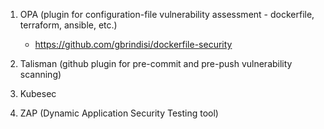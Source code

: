 1. OPA (plugin for configuration-file vulnerability assessment - dockerfile, terraform, ansible, etc.)
   - https://github.com/gbrindisi/dockerfile-security

2. Talisman (github plugin for pre-commit and pre-push vulnerability scanning)

3. Kubesec

4. ZAP (Dynamic Application Security Testing tool)
